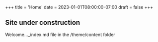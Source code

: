 +++
title = 'Home'
date = 2023-01-01T08:00:00-07:00
draft = false
+++

## Site under construction
Welcome..._index.md file in the /theme/content folder


